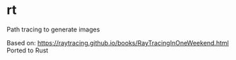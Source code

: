 # rt
Path tracing to generate images

Based on: https://raytracing.github.io/books/RayTracingInOneWeekend.html
Ported to Rust
